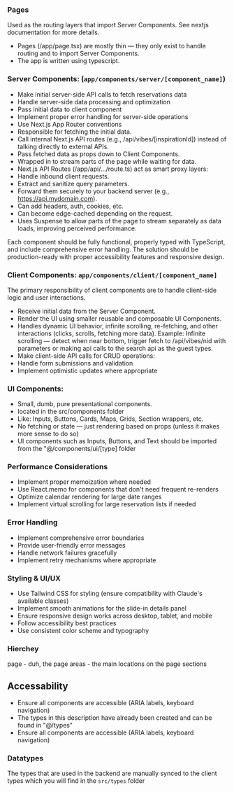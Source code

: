 ### Pages

Used as the routing layers that import Server Components. See nextjs documentation for more details.

- Pages (/app/page.tsx) are mostly thin — they only exist to handle routing and to import Server Components.
- The app is written using typescript.

### Server Components: (`app/components/server/[component_name]`)

- Make initial server-side API calls to fetch reservations data
- Handle server-side data processing and optimization
- Pass initial data to client component
- Implement proper error handling for server-side operations
- Use Next.js App Router conventions
- Responsible for fetching the initial data.
- Call internal Next.js API routes (e.g., /api/vibes/[inspirationId]) instead of talking directly to external APIs.
- Pass fetched data as props down to Client Components.
- Wrapped in <Suspense> to stream parts of the page while waiting for data.
- Next.js API Routes (/app/api/.../route.ts) act as smart proxy layers:
- Handle inbound client requests.
- Extract and sanitize query parameters.
- Forward them securely to your backend server (e.g., https://api.mydomain.com).
- Can add headers, auth, cookies, etc.
- Can become edge-cached depending on the request.
- Uses Suspense to allow parts of the page to stream separately as data loads, improving perceived performance.

Each component should be fully functional, properly typed with TypeScript, and include comprehensive error handling. The solution should be production-ready with proper accessibility features and responsive design.

### Client Components: `app/components/client/[component_name]`

The primary responsibility of client components are to handle client-side logic and user interactions.

- Receive initial data from the Server Component.
- Render the UI using smaller reusable and composable UI Components.
- Handles dynamic UI behavior, infinite scrolling, re-fetching, and other interactions (clicks, scrolls, fetching more data). Example: Infinite scrolling — detect when near bottom, trigger fetch to /api/vibes/nid with parameters or making api calls to the search api as the guest types.
- Make client-side API calls for CRUD operations:
- Handle form submissions and validation
- Implement optimistic updates where appropriate

### UI Components:

- Small, dumb, pure presentational components.
- located in the src/components folder
- Like: Inputs, Buttons, Cards, Maps, Grids, Section wrappers, etc.
- No fetching or state — just rendering based on props (unless it makes more sense to do so)
- UI components such as Inputs, Buttons, and Text should be imported from the "@/components/ui/[type] folder

### Performance Considerations

- Implement proper memoization where needed
- Use React.memo for components that don't need frequent re-renders
- Optimize calendar rendering for large date ranges
- Implement virtual scrolling for large reservation lists if needed

### Error Handling

- Implement comprehensive error boundaries
- Provide user-friendly error messages
- Handle network failures gracefully
- Implement retry mechanisms where appropriate

### Styling & UI/UX

- Use Tailwind CSS for styling (ensure compatibility with Claude's available classes)
- Implement smooth animations for the slide-in details panel
- Ensure responsive design works across desktop, tablet, and mobile
- Follow accessibility best practices
- Use consistent color scheme and typography

### Hierchey

page - duh, the page
areas - the main locations on the page
sections

## Accessability

- Ensure all components are accessible (ARIA labels, keyboard navigation)
- The types in this description have already been created and can be found in "@/types"
- Ensure all components are accessible (ARIA labels, keyboard navigation)

### Datatypes

The types that are used in the backend are manually synced to the client types which you will find in the `src/types` folder
